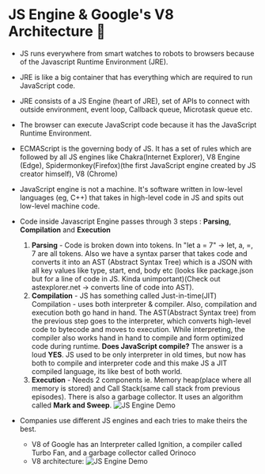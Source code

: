 # JS Engine & Google's V8 Architecture 🚀

- JS runs everywhere from smart watches to robots to browsers because of the Javascript Runtime Environment (JRE).
- JRE is like a big container that has everything which are required to run JavaScript code.
- JRE consists of a JS Engine (heart of JRE), set of APIs to connect with outside environment, event loop, Callback queue, Microtask queue etc.
- The browser can execute JavaScript code because it has the JavaScript Runtime Environment.
- ECMAScript is the governing body of JS. It has a set of rules which are followed by all JS engines like Chakra(Internet Explorer), V8 Engine (Edge), Spidermonkey(Firefox)(the first JavaScript engine created by JS creator himself), V8 (Chrome)
- JavaScript engine is not a machine. It's software written in low-level languages (eg, C++) that takes in high-level code in JS and spits out low-level machine code.
- Code inside Javascript Engine passes through 3 steps : **Parsing**, **Compilation** and **Execution**

  1. **Parsing** - Code is broken down into tokens. In "let a = 7" -> let, a, =, 7 are all tokens. Also we have a syntax parser that takes code and converts it into an AST (Abstract Syntax Tree) which is a JSON with all key values like type, start, end, body etc (looks like package.json but for a line of code in JS. Kinda unimportant)(Check out astexplorer.net -> converts line of code into AST).
  2. **Compilation** - JS has something called Just-in-time(JIT) Compilation - uses both interpreter & compiler. Also, compilation and execution both go hand in hand. The AST(Abstract Syntax tree) from the previous step goes to the interpreter, which converts high-level code to bytecode and moves to execution. While interpreting, the compiler also works hand in hand to compile and form optimized code during runtime. **Does JavaScript compile?** The answer is a loud **YES**. JS used to be only interpreter in old times, but now has both to compile and interpreter code and this make JS a JIT compiled language, its like best of both world.
  3. **Execution** - Needs 2 components ie. Memory heap(place where all memory is stored) and Call Stack(same call stack from previous episodes). There is also a garbage collector. It uses an algorithm called **Mark and Sweep**.
     ![JS Engine Demo](/assets/jsengine.jpg)

- Companies use different JS engines and each tries to make theirs the best.
  - V8 of Google has an Interpreter called Ignition, a compiler called Turbo Fan, and a garbage collector called Orinoco
  - V8 architecture:
    ![JS Engine Demo](assets/JS_16-1.png)


